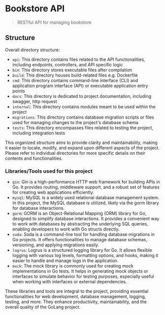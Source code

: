 # Bookstore API

> RESTful API for managing bookstore

## Structure

Overall directory structure:

* `api`: This directory contains files related to the API functionalities, including endpoints, controllers, and API specific logic
* `bin`: This directory stores executable files after compilation
* `build`: This directory houses build-related files e.g. Dockerfile
* `cmd`: This directory contains command-line interface (CLI) and application program interface (API) or executable application entry points
* `docs`: This directory is dedicated to project documentation, including swagger, http request
* `internal`: This directory contains modules meant to be used within the project
* `migrations`: This directory contains database migration scripts or files used for managing changes to the project's database schema
* `tests`: This directory encompasses files related to testing the project, including integration tests

This organized structure aims to provide clarity and maintainability, making it easier to locate, modify, and expand upon different aspects of the project. Please refer to individual directories for more specific details on their contents and functionalities.

### Libraries/Tools used for this project

* `gin`: Gin is a high-performance HTTP web framework for building APIs in Go. It provides routing, middleware support, and a robust set of features for creating web applications efficiently.
* `mysql`: MySQL is a widely used relational database management system. In this project, the MySQL database is utilized, likely via the gorm library for database interactions.
* `gorm`: GORM is an Object-Relational Mapping (ORM) library for Go, designed to simplify database interactions. It provides a convenient way to work with databases by abstracting the underlying SQL queries, enabling developers to work with Go structs directly.
* `soda`: Soda is a command-line tool for handling database migrations in Go projects. It offers functionalities to manage database schemas, versioning, and applying migrations easily.
* `logrus`: Logrus is a structured logging library for Go. It allows flexible logging with various log levels, formatting options, and hooks, making it easier to handle and manage logs in the application.
* `mock`: The mock library is commonly used for creating mock implementations in Go tests. It helps in generating mock objects or interfaces to simulate behavior for testing purposes, especially useful when working with interfaces or external dependencies.

These libraries and tools are integral to the project, providing essential functionalities for web development, database management, logging, testing, and more. They enhance productivity, maintainability, and the overall quality of the GoLang project.
